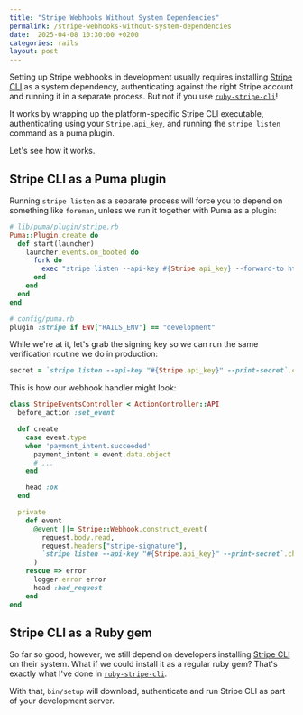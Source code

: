 ```yaml
---
title: "Stripe Webhooks Without System Dependencies"
permalink: /stripe-webhooks-without-system-dependencies
date:  2025-04-08 10:30:00 +0200
categories: rails
layout: post
---
```


Setting up Stripe webhooks in development usually requires installing [Stripe CLI](https://docs.stripe.com/stripe-cli) as a system dependency, authenticating against the right Stripe account and running it in a separate process. But not if you use [`ruby-stripe-cli`](https://github.com/zachasme/ruby-stripe-cli)!

It works by wrapping up the platform-specific Stripe CLI executable, authenticating using your `Stripe.api_key`, and running the `stripe listen` command as a puma plugin.

Let's see how it works.

## Stripe CLI as a Puma plugin

Running `stripe listen` as a separate process will force you to depend on something like `foreman`, unless we run it together with Puma as a plugin:

```ruby
# lib/puma/plugin/stripe.rb
Puma::Plugin.create do
  def start(launcher)
    launcher.events.on_booted do
      fork do
        exec "stripe listen --api-key #{Stripe.api_key} --forward-to http://localhost:3000/stripe_event"
      end
    end
  end
end

# config/puma.rb
plugin :stripe if ENV["RAILS_ENV"] == "development"
```

While we're at it, let's grab the signing key so we can run the same verification routine we do in production:

```ruby
secret = `stripe listen --api-key "#{Stripe.api_key}" --print-secret`.chomp
```

This is how our webhook handler might look:

```ruby
class StripeEventsController < ActionController::API
  before_action :set_event

  def create
    case event.type
    when 'payment_intent.succeeded'
      payment_intent = event.data.object
      # ...
    end

    head :ok
  end

  private
    def event
      @event ||= Stripe::Webhook.construct_event(
        request.body.read,
        request.headers["stripe-signature"],
        `stripe listen --api-key "#{Stripe.api_key}" --print-secret`.chomp
      )
    rescue => error
      logger.error error
      head :bad_request
    end
end
```

## Stripe CLI as a Ruby gem

So far so good, however, we still depend on developers installing [Stripe CLI](https://docs.stripe.com/stripe-cli) on their system. What if we could install it as a regular ruby gem? That's exactly what I've done in [`ruby-stripe-cli`](https://github.com/zachasme/ruby-stripe-cli).

With that, `bin/setup` will download, authenticate and run Stripe CLI as part of your development server.
